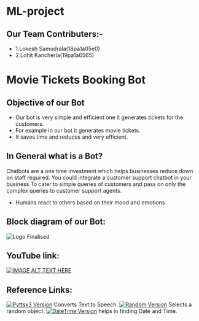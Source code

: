# ML-project
## Our Team Contributers:-
  * 1.Lokesh Samudrala(18pa1a05e0)
  * 2.Lohit Kancherla(19pa1a0565)
  
# Movie Tickets Booking Bot
## Objective of our Bot
  * Our bot is very simple and efficient one it generates tickets for the customers.
  * For example in our bot it generates movie tickets.
  * It saves time and reduces and very efficient.


## In General what is a Bot?
  Chatbots are a one time investment which helps businesses reduce down on staff required.
  You could integrate a customer support chatbot in your business
  To cater to simple queries of customers and pass on only the complex queries to customer support agents.
  * Humans react to others based on their mood and emotions.

## Block diagram of our Bot:
![Logo Finalised](https://user-images.githubusercontent.com/69204539/96453769-93ad2a80-1238-11eb-8b88-a696c400e9f2.png)

## YouTube link:
[![IMAGE ALT TEXT HERE](https://img.youtube.com/vi/HKOlvHxlFvA/0.jpg)](https://www.youtube.com/watch?v=HKOlvHxlFvA)


## Reference Links:
[![Pyttsx3 Version](https://img.shields.io/badge/pyttsx3-2.90-green)](https://pypi.org/project/pyttsx3/) Converts Text to Speech.
[![Random Version](https://img.shields.io/badge/random-1.0.1-blue)](https://pypi.org/project/random2/) Selects a random object.
[![DateTime Version](https://img.shields.io/badge/datetime-4.3-red)](https://pypi.org/project/datetime/) helps in finding Date and Time. 
